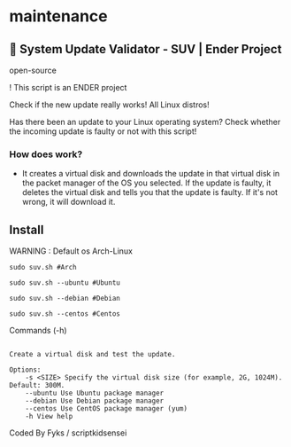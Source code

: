 # maintenance

## :penguin: System Update Validator - SUV | Ender Project

open-source

! This script is an ENDER project 

Check if the new update really works! All Linux distros!

Has there been an update to your Linux operating system? Check whether the incoming update is faulty or not with this script!

### How does work?

- It creates a virtual disk and downloads the update in that virtual disk in the packet manager of the OS you selected. If the update is faulty, it deletes the virtual disk and tells you that the update is faulty. If it's not wrong, it will download it.

## Install

WARNING : Default os Arch-Linux

```shell
sudo suv.sh #Arch
```
```shell
sudo suv.sh --ubuntu #Ubuntu
```
```shell
sudo suv.sh --debian #Debian
```
```shell
sudo suv.sh --centos #Centos
```

Commands (-h)

```shell

Create a virtual disk and test the update.

Options:
    -s <SIZE> Specify the virtual disk size (for example, 2G, 1024M). Default: 300M.
    --ubuntu Use Ubuntu package manager
    --debian Use Debian package manager
    --centos Use CentOS package manager (yum)
    -h View help
```

Coded By Fyks / scriptkidsensei
